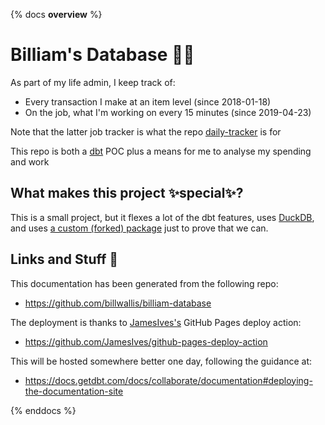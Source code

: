 {% docs __overview__ %}

# Billiam's Database 🧙‍♂️

As part of my life admin, I keep track of:

- Every transaction I make at an item level (since 2018-01-18)
- On the job, what I'm working on every 15 minutes (since 2019-04-23)

Note that the latter job tracker is what the repo [daily-tracker](https://github.com/billwallis/daily-tracker) is for

This repo is both a [dbt](https://www.getdbt.com/) POC plus a means for me to analyse my spending and work

## What makes this project ✨special✨?

This is a small project, but it flexes a lot of the dbt features, uses [DuckDB](https://duckdb.org/), and uses [a custom (forked) package](https://github.com/billwallis/dbt-unit-testing) just to prove that we can.

## Links and Stuff 📝

This documentation has been generated from the following repo:

- https://github.com/billwallis/billiam-database

The deployment is thanks to [JamesIves's](https://github.com/jamesives) GitHub Pages deploy action:

- https://github.com/JamesIves/github-pages-deploy-action

This will be hosted somewhere better one day, following the guidance at:

- https://docs.getdbt.com/docs/collaborate/documentation#deploying-the-documentation-site

{% enddocs %}
